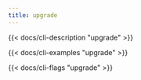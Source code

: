 ```yaml
---
title: upgrade
---
```


{{< docs/cli-description "upgrade" >}}

{{< docs/cli-examples "upgrade" >}}

{{< docs/cli-flags "upgrade" >}}
